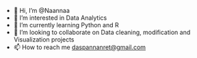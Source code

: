 - 👋 Hi, I’m @Naannaa
- 👀 I’m interested in Data Analytics
- 🌱 I’m currently learning Python and R
- 💞️ I’m looking to collaborate on Data cleaning, modification and Visualization projects
- 📫 How to reach me daspannanret@gmail.com

<!---
Naannaa/Naannaa is a ✨ special ✨ repository because its `README.md` (this file) appears on your GitHub profile.
You can click the Preview link to take a look at your changes.
--->
